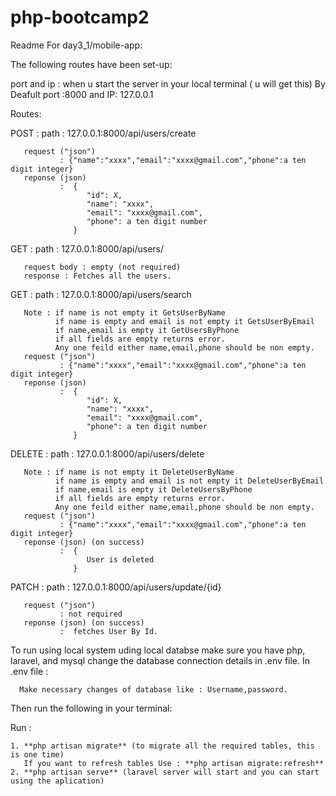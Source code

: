 # php-bootcamp2

Readme For day3_1/mobile-app:

The following routes have been set-up:

port and ip : when u start the server in your local terminal ( u will get this)
By Deafult port :8000 and IP: 127.0.0.1

Routes:

POST : path : 127.0.0.1:8000/api/users/create

       request ("json")
               : {"name":"xxxx","email":"xxxx@gmail.com","phone":a ten digit integer}
       reponse (json) 
               :  {
                     "id": X,
                     "name": "xxxx",
                     "email": "xxxx@gmail.com",
                     "phone": a ten digit number
                  }
 
GET : path : 127.0.0.1:8000/api/users/

       request body : empty (not required)
       response : Fetches all the users.
       
GET : path : 127.0.0.1:8000/api/users/search

       Note : if name is not empty it GetsUserByName 
              if name is empty and email is not empty it GetsUserByEmail
              if name,email is empty it GetUsersByPhone
              if all fields are empty returns error.
              Any one feild either name,email,phone should be non empty.
       request ("json")
               : {"name":"xxxx","email":"xxxx@gmail.com","phone":a ten digit integer}
       reponse (json) 
               :  {
                     "id": X,
                     "name": "xxxx",
                     "email": "xxxx@gmail.com",
                     "phone": a ten digit number
                  }
DELETE : path : 127.0.0.1:8000/api/users/delete

       Note : if name is not empty it DeleteUserByName 
              if name is empty and email is not empty it DeleteUserByEmail
              if name,email is empty it DeleteUsersByPhone
              if all fields are empty returns error.
              Any one feild either name,email,phone should be non empty.
       request ("json")
               : {"name":"xxxx","email":"xxxx@gmail.com","phone":a ten digit integer}
       reponse (json) (on success)
               :  {
                     User is deleted
                  }
                  
PATCH : path : 127.0.0.1:8000/api/users/update/{id}

       request ("json")
               : not required
       reponse (json) (on success)
               :  fetches User By Id.
               
To run using local system uding local databse make sure you have php, laravel, and mysql change the database connection details in .env file. 
In .env file :

      Make necessary changes of database like : Username,password.

Then run the following in your terminal:

Run :
   ```
   1. **php artisan migrate** (to migrate all the required tables, this is one time)
      If you want to refresh tables Use : **php artisan migrate:refresh**
   2. **php artisan serve** (laravel server will start and you can start using the aplication)
   ```         
       
